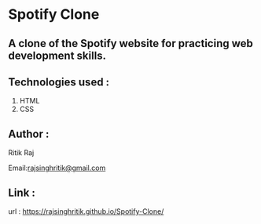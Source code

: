 # Spotify Clone

## A clone of the Spotify website for practicing web development skills.

## Technologies used :
   1. HTML
   2. CSS

## Author :

   Ritik Raj
   
   Email:rajsinghritik@gmail.com

## Link :
   url : https://rajsinghritik.github.io/Spotify-Clone/

